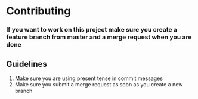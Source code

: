 # Contributing


### If you want to work on this project make sure you create a feature branch from master and a merge request when you are done


## Guidelines 
1. Make sure you are using present tense in commit messages
2. Make sure you submit a merge request as soon as you create a new branch